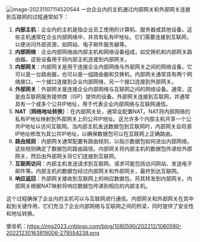 ![image-20231107114520544](http://cdn.33129999.xyz/mk_img/image-20231107114520544.png)
一台企业内的主机通过内部网关和外部网关连接到互联网的过程通常如下：

1. **内部主机**：企业内的主机是指企业员工使用的计算机、服务器或其他设备。这些主机通常在企业内部网络中，并具有私有IP地址。它们需要连接到互联网，以便访问外部资源，如网站、电子邮件服务器等。
2. **内部网络**：企业内部网络由内部主机和网络设备组成，如交换机和内部网关路由器。这些设备用于将内部主机连接到内部网关。
3. **内部网关**：内部网关是用于连接企业内部网络与外部网关之间的网络设备。它可以是一台路由器，也可以是一组路由器和交换机。内部网关通常具有两个网络接口，一个接口连接到企业内部网络，另一个接口连接到外部网关。
4. **外部网关**：外部网关是连接企业内部网络与互联网之间的网络设备。通常，这是由互联网服务提供商（ISP）提供的设备。外部网关连接到互联网，并通常具有一个或多个公共IP地址，用于代表企业内部网络与互联网通信。
5. **NAT（网络地址转换）**：在内部网关处，通常会配置NAT。NAT将内部网络的私有IP地址映射到外部网关上的公共IP地址。这允许多个内部主机共享一个公共IP地址以访问互联网。当内部主机发送数据包到互联网时，内部网关会将源IP地址修改为其公共IP地址，以确保数据包可以在互联网上正确路由。
6. **路由规则**：内部网关通常配置有路由规则，以指示数据包如何进出内部网络。这些规则确定了数据包的路由路径。内部网关将内部主机的数据包传递给外部网关，然后由外部网关将它们连接到互联网。
7. **互联网访问**：内部主机发送请求到互联网，请求可能包括访问网站、发送电子邮件等。内部主机的数据包经过内部网关和外部网关，最终到达互联网。
8. **响应返回**：外部网关接收到互联网上的响应数据包，将其转发到内部网关。内部网关根据NAT映射将响应数据包传递到相应的内部主机。

这个过程确保了企业内的主机可以与互联网进行通信。内部网关和外部网关在其中起到关键作用，它们充当了企业内部网络与互联网之间的桥梁，同时提供了安全性和地址转换。


堡垒机：<https://img2023.cnblogs.com/blog/1080590/202212/1080590-20221230163819006-279554238.png>
